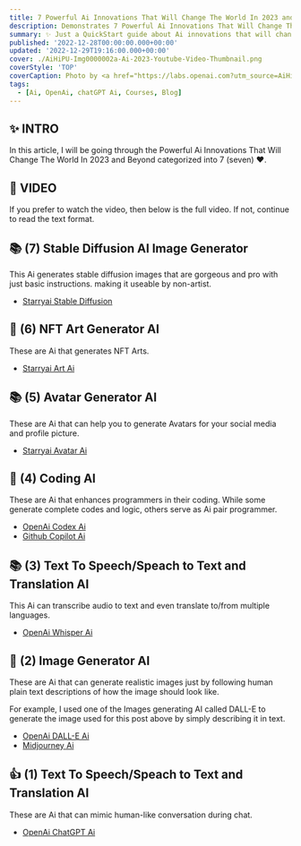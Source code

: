 ```yaml
---
title: 7 Powerful Ai Innovations That Will Change The World In 2023 and Beyond
description: Demonstrates 7 Powerful Ai Innovations That Will Change The World In 2023 and Beyond.
summary: ✨ Just a QuickStart guide about Ai innovations that will change the world
published: '2022-12-28T00:00:00.000+00:00'
updated: '2022-12-29T19:16:00.000+00:00'
cover: ./AiHiPU-Img0000002a-Ai-2023-Youtube-Video-Thumbnail.png
coverStyle: 'TOP'
coverCaption: Photo by <a href="https://labs.openai.com?utm_source=AiHiPUniversity" target="_blank" rel="noreferrer">DALL-E</a> on <a href="https://labs.openai.com?utm_source=AiHiPUniversity" target="_blank" rel="noreferrer">DALL-E</a>
tags:
  - [Ai, OpenAi, chatGPT Ai, Courses, Blog]
---
```

<!-- ensures every link below opens in a new tab similar to HTML target="_blank" -->
<!-- <base target="_blank"> -->

## ✨ INTRO

In this article, I will be going through the Powerful Ai Innovations That Will Change The World In 2023 and Beyond categorized into 7 (seven)  ❤.

## 🎉 VIDEO

If you prefer to watch the video, then below is the full video. If not, continue to read the text format.

## 📚 (7) Stable Diffusion AI Image Generator

This Ai generates stable diffusion images that are gorgeous and pro with just basic instructions. making it useable by non-artist.

- [Starryai Stable Diffusion](https://starryai.com/stable-diffusion?ref=AiHiPUniversity.com "Starryai Stable Diffusion Website")


## 🚀 (6) NFT Art Generator AI

These are Ai that generates NFT Arts.

- [Starryai Art Ai](https://starryai.com/create-nft-art-with-artificial-intelligence?ref=AiHiPUniversity.com "Starryai Art Ai Website")

## 📚 (5) Avatar Generator AI

These are Ai that can help you to generate Avatars for your social media and profile picture.

- [Starryai Avatar Ai](https://www.starryai.com/starrytars?ref=AiHiPUniversity.com "Starryai Art Ai Website")

## 🚀 (4) Coding AI

These are Ai that enhances programmers in their coding. While some generate complete codes and logic, others serve as Ai pair programmer.

- [OpenAi Codex Ai](https://openai.com/blog/openai-codex?ref=AiHiPUniversity.com "OpenAi Codex Ai Website")
- [Github Copilot Ai](https://github.com/features/copilot?ref=AiHiPUniversity.com "Github Copilot Ai Website")


## 📚 (3) Text To Speech/Speach to Text and Translation AI

This Ai can transcribe audio to text and even translate to/from multiple languages.

- [OpenAi Whisper Ai](https://github.com/openai/whisper?ref=AiHiPUniversity.com "OpenAi Whisper Ai Website")

## 🚀 (2) Image Generator AI

These are Ai that can generate realistic images just by following human plain text descriptions of how the image should look like.

For example, I used one of the Images generating AI called DALL-E to generate the image used for this post above by simply describing it in text.

- [OpenAi DALL-E Ai](https://labs.openai.com/e?ref=AiHiPUniversity.com "OpenAi DALL-E Ai Website")
- [Midjourney Ai](https://midjourney.com?ref=AiHiPUniversity.com "Midjourney Ai Website")


## 👍 (1) Text To Speech/Speach to Text and Translation AI

These are Ai that can mimic human-like conversation during chat.

- [OpenAi ChatGPT Ai](https://chat.openai.com/chat?ref=AiHiPUniversity.com "OpenAi ChatGPT Ai Website")


